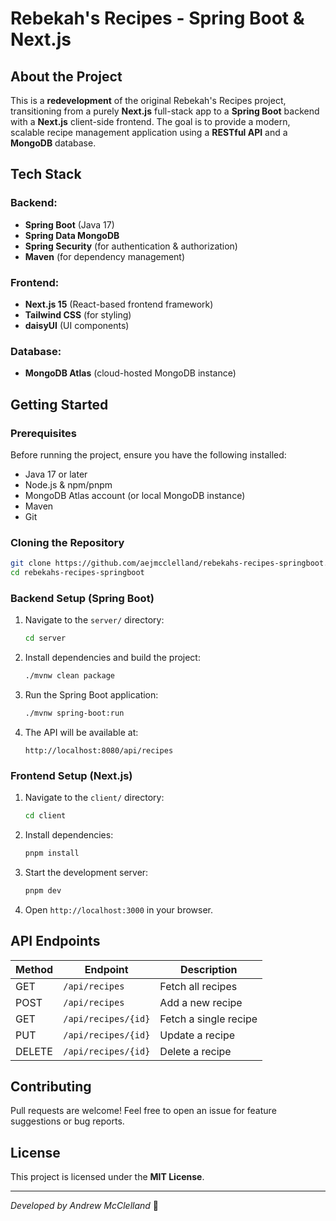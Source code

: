 # Rebekah's Recipes - Spring Boot & Next.js

## About the Project
This is a **redevelopment** of the original Rebekah's Recipes project, transitioning from a purely **Next.js** full-stack app to a **Spring Boot** backend with a **Next.js** client-side frontend. The goal is to provide a modern, scalable recipe management application using a **RESTful API** and a **MongoDB** database.

## Tech Stack
### Backend:
- **Spring Boot** (Java 17)
- **Spring Data MongoDB**
- **Spring Security** (for authentication & authorization)
- **Maven** (for dependency management)

### Frontend:
- **Next.js 15** (React-based frontend framework)
- **Tailwind CSS** (for styling)
- **daisyUI** (UI components)

### Database:
- **MongoDB Atlas** (cloud-hosted MongoDB instance)

## Getting Started

### Prerequisites
Before running the project, ensure you have the following installed:
- Java 17 or later
- Node.js & npm/pnpm
- MongoDB Atlas account (or local MongoDB instance)
- Maven
- Git

### Cloning the Repository
```sh
git clone https://github.com/aejmcclelland/rebekahs-recipes-springboot.git
cd rebekahs-recipes-springboot
```

### Backend Setup (Spring Boot)
1. Navigate to the `server/` directory:
   ```sh
   cd server
   ```
2. Install dependencies and build the project:
   ```sh
   ./mvnw clean package
   ```
3. Run the Spring Boot application:
   ```sh
   ./mvnw spring-boot:run
   ```
4. The API will be available at:
   ```
   http://localhost:8080/api/recipes
   ```

### Frontend Setup (Next.js)
1. Navigate to the `client/` directory:
   ```sh
   cd client
   ```
2. Install dependencies:
   ```sh
   pnpm install
   ```
3. Start the development server:
   ```sh
   pnpm dev
   ```
4. Open `http://localhost:3000` in your browser.

## API Endpoints
| Method | Endpoint            | Description            |
|--------|---------------------|------------------------|
| GET    | `/api/recipes`      | Fetch all recipes     |
| POST   | `/api/recipes`      | Add a new recipe      |
| GET    | `/api/recipes/{id}` | Fetch a single recipe |
| PUT    | `/api/recipes/{id}` | Update a recipe       |
| DELETE | `/api/recipes/{id}` | Delete a recipe       |

## Contributing
Pull requests are welcome! Feel free to open an issue for feature suggestions or bug reports.

## License
This project is licensed under the **MIT License**.

---
_Developed by Andrew McClelland_ 🚀

